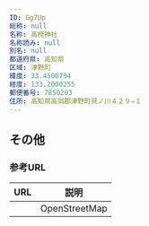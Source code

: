 ```yaml
---
ID: Gg7Up
総称: null
名称: 高椅神社
名称読み: null
別名: null
都道府県: 高知県
区域: 津野町
緯度: 33.4500794
経度: 133.2000255
郵便番号: 7850203
住所: 高知県高岡郡津野町貝ノ川４２９−１
---
```


## その他

### 参考URL

| URL | 説明          |
| --- | ------------- |
|     | OpenStreetMap |
